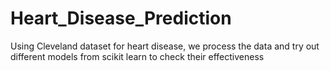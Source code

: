# Heart_Disease_Prediction
Using Cleveland dataset for heart disease, we process the data and try out different models from scikit learn to check their effectiveness
